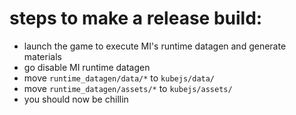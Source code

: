# steps to make a release build:

- launch the game to execute MI's runtime datagen and generate materials
- go disable MI runtime datagen
- move `runtime_datagen/data/*` to `kubejs/data/`
- move `runtime_datagen/assets/*` to `kubejs/assets/`
- you should now be chillin
